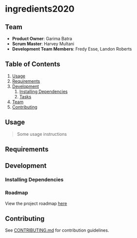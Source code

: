 # ingredients2020

## Team

  - __Product Owner__: Garima Batra
  - __Scrum Master__: Harvey Multani
  - __Development Team Members__: Fredy Esse, Landon Roberts

## Table of Contents

1. [Usage](#Usage)
1. [Requirements](#requirements)
1. [Development](#development)
    1. [Installing Dependencies](#installing-dependencies)
    1. [Tasks](#tasks)
1. [Team](#team)
1. [Contributing](#contributing)

## Usage

> Some usage instructions

## Requirements


## Development

### Installing Dependencies

### Roadmap

View the project roadmap [here](https://waffle.io/mariasratbags/ingredients2020)


## Contributing

See [CONTRIBUTING.md](CONTRIBUTING.md) for contribution guidelines.
